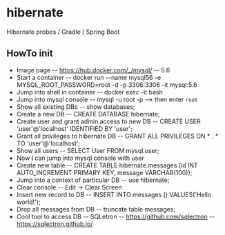 # hibernate
Hibernate probes / Gradle / Spring Boot

## HowTo init
- Image page -- https://hub.docker.com/_/mysql/ -- 5.6
- Start a container -- docker run --name mysql56 -e MYSQL_ROOT_PASSWORD=root -d -p 3306:3306 -it mysql:5.6
- Jump into shell in container -- docker exec -it <container ID> bash
- Jump into mysql console -- mysql -u root -p --> then enter `root`
- Show all existing DBs -- show databases;
- Create a new DB -- CREATE DATABASE hibernate;
- Create user and grant admin access to new DB -- CREATE USER 'user'@'localhost' IDENTIFIED BY 'user';
- Grant all privileges to hibernate DB -- GRANT ALL PRIVILEGES ON * . * TO 'user'@'localhost';
- Show all users -- SELECT User FROM mysql.user;
- Now I can jump into mysql console with user 
- Create new table -- CREATE TABLE hibernate.messages (id INT AUTO_INCREMENT PRIMARY KEY, message VARCHAR(100));
- Jump into a context of particular DB -- use hibernate;
- Clear console -- Edit -> Clear Screen
- Insert new record to DB -- INSERT INTO messages () VALUES('Hello world!');
- Drop all messages from DB -- truncate table messages;
- Cool tool to access DB -- SQLetron -- https://github.com/sqlectron -- https://sqlectron.github.io/